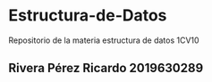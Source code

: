 # Estructura-de-Datos
Repositorio de la materia estructura de datos 1CV10
## Rivera Pérez Ricardo 2019630289
